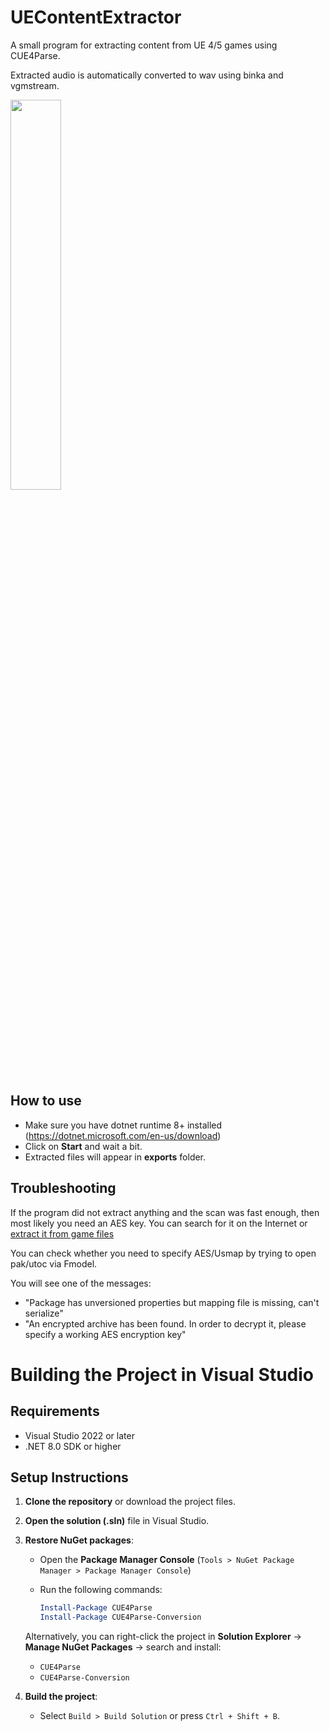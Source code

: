 # UEContentExtractor
A small program for extracting content from UE 4/5 games using CUE4Parse. 

Extracted audio is automatically converted to wav using binka and vgmstream.

<img src="https://github.com/user-attachments/assets/5201fffd-b429-4e8b-8b21-be4926852eb0" style="width: 40%;" />

## How to use
- Make sure you have dotnet runtime 8+ installed (https://dotnet.microsoft.com/en-us/download)
- Click on **Start** and wait a bit.
- Extracted files will appear in **exports** folder.

## Troubleshooting
If the program did not extract anything and the scan was fast enough, then most likely you need an AES key. You can search for it on the Internet or [extract it from game files](https://github.com/Cracko298/UE4-AES-Key-Extracting-Guide)

You can check whether you need to specify AES/Usmap by trying to open pak/utoc via Fmodel.

You will see one of the messages:
- "Package has unversioned properties but mapping file is missing, can't serialize"
- "An encrypted archive has been found. In order to decrypt it, please specify a working AES encryption key"

# Building the Project in Visual Studio

## Requirements

- Visual Studio 2022 or later
- .NET 8.0 SDK or higher

## Setup Instructions

1. **Clone the repository** or download the project files.

2. **Open the solution (.sln)** file in Visual Studio.

3. **Restore NuGet packages**:
    - Open the **Package Manager Console** (`Tools > NuGet Package Manager > Package Manager Console`)
    - Run the following commands:

      ```powershell
      Install-Package CUE4Parse
      Install-Package CUE4Parse-Conversion
      ```

    Alternatively, you can right-click the project in **Solution Explorer** → **Manage NuGet Packages** → search and install:
    - `CUE4Parse`
    - `CUE4Parse-Conversion`

4. **Build the project**:
    - Select `Build > Build Solution` or press `Ctrl + Shift + B`.
